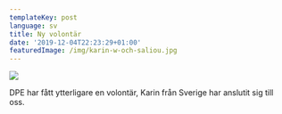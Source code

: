 ```yaml
---
templateKey: post
language: sv
title: Ny volontär
date: '2019-12-04T22:23:29+01:00'
featuredImage: /img/karin-w-och-saliou.jpg
---
```

![](/img/karin-w-och-saliou.jpg)

DPE har fått ytterligare en volontär, Karin från Sverige har anslutit sig till oss.
